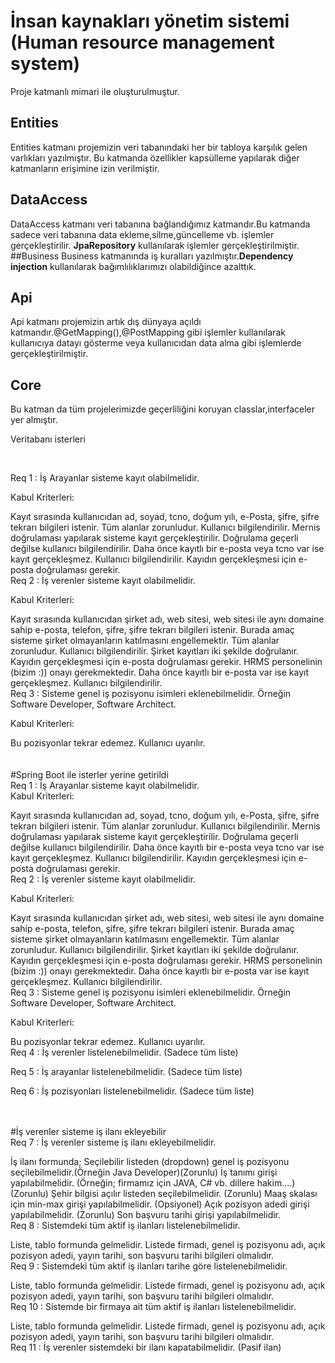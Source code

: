 # İnsan kaynakları yönetim sistemi (Human resource management system)

  Proje katmanlı mimari ile oluşturulmuştur.
  ## Entities
  Entities katmanı projemizin veri tabanındaki her bir tabloya karşılık gelen varlıkları yazılmıştır.
  Bu katmanda özellikler kapsülleme yapılarak diğer katmanların erişimine izin verilmiştir.
  ## DataAccess
  DataAccess katmanı veri tabanına bağlandığımız katmandır.Bu katmanda sadece veri tabanına data ekleme,silme,güncelleme vb. işlemler gerçekleştirilir.
  **JpaRepository** kullanılarak işlemler gerçekleştirilmiştir.
  ##Business
  Business katmanında iş kuralları yazılmıştır.**Dependency injection** kullanılarak bağımlılıklarımızı olabildiğince azalttık.
  ## Api
  Api katmanı projemizin artık dış dünyaya açıldı katmandır.@GetMapping(),@PostMapping gibi işlemler kullanılarak kullanıcıya datayı gösterme veya kullanıcıdan data
  alma gibi işlemlerde gerçekleştirilmiştir.
  ## Core 
  Bu katman da tüm projelerimizde geçerliliğini koruyan classlar,interfaceler yer almıştır.
<br/>

Veritabanı isterleri

<br/>

Req 1 : İş Arayanlar sisteme kayıt olabilmelidir.

Kabul Kriterleri:

Kayıt sırasında kullanıcıdan ad, soyad, tcno, doğum yılı, e-Posta, şifre, şifre tekrarı bilgileri istenir.
Tüm alanlar zorunludur. Kullanıcı bilgilendirilir.
Mernis doğrulaması yapılarak sisteme kayıt gerçekleştirilir.
Doğrulama geçerli değilse kullanıcı bilgilendirilir.
Daha önce kayıtlı bir e-posta veya tcno var ise kayıt gerçekleşmez. Kullanıcı bilgilendirilir.
Kayıdın gerçekleşmesi için e-posta doğrulaması gerekir.
<br/>
Req 2 : İş verenler sisteme kayıt olabilmelidir.

Kabul Kriterleri:

Kayıt sırasında kullanıcıdan şirket adı, web sitesi, web sitesi ile aynı domaine sahip e-posta, telefon, şifre, şifre tekrarı bilgileri istenir. Burada amaç sisteme şirket olmayanların katılmasını engellemektir.
Tüm alanlar zorunludur. Kullanıcı bilgilendirilir.
Şirket kayıtları iki şekilde doğrulanır. Kayıdın gerçekleşmesi için e-posta doğrulaması gerekir. HRMS personelinin (bizim :)) onayı gerekmektedir.
Daha önce kayıtlı bir e-posta var ise kayıt gerçekleşmez. Kullanıcı bilgilendirilir.
<br/>
Req 3 : Sisteme genel iş pozisyonu isimleri eklenebilmelidir. Örneğin Software Developer, Software Architect.

Kabul Kriterleri:

Bu pozisyonlar tekrar edemez. Kullanıcı uyarılır.
<br/><br/><br/>
#Spring Boot ile isterler yerine getirildi
<br/>
Req 1 : İş Arayanlar sisteme kayıt olabilmelidir.
<br/>
Kabul Kriterleri:

Kayıt sırasında kullanıcıdan ad, soyad, tcno, doğum yılı, e-Posta, şifre, şifre tekrarı bilgileri istenir.
Tüm alanlar zorunludur. Kullanıcı bilgilendirilir.
Mernis doğrulaması yapılarak sisteme kayıt gerçekleştirilir.
Doğrulama geçerli değilse kullanıcı bilgilendirilir.
Daha önce kayıtlı bir e-posta veya tcno var ise kayıt gerçekleşmez. Kullanıcı bilgilendirilir.
Kayıdın gerçekleşmesi için e-posta doğrulaması gerekir.<br/>
Req 2 : İş verenler sisteme kayıt olabilmelidir.<br/>

Kabul Kriterleri:

Kayıt sırasında kullanıcıdan şirket adı, web sitesi, web sitesi ile aynı domaine sahip e-posta, telefon, şifre, şifre tekrarı bilgileri istenir. Burada amaç sisteme şirket olmayanların katılmasını engellemektir.
Tüm alanlar zorunludur. Kullanıcı bilgilendirilir.
Şirket kayıtları iki şekilde doğrulanır. Kayıdın gerçekleşmesi için e-posta doğrulaması gerekir. HRMS personelinin (bizim :)) onayı gerekmektedir.
Daha önce kayıtlı bir e-posta var ise kayıt gerçekleşmez. Kullanıcı bilgilendirilir.<br/>
Req 3 : Sisteme genel iş pozisyonu isimleri eklenebilmelidir. Örneğin Software Developer, Software Architect.<br/>

Kabul Kriterleri:

Bu pozisyonlar tekrar edemez. Kullanıcı uyarılır.<br/>
Req 4 : İş verenler listelenebilmelidir. (Sadece tüm liste)<br/>

Req 5 : İş arayanlar listelenebilmelidir. (Sadece tüm liste)<br/>

Req 6 : İş pozisyonları listelenebilmelidir. (Sadece tüm liste)<br/>

<br/><br/>
#İş verenler sisteme iş ilanı ekleyebilir<br/>
Req 7 : İş verenler sisteme iş ilanı ekleyebilmelidir.

İş ilanı formunda;
Seçilebilir listeden (dropdown) genel iş pozisyonu seçilebilmelidir.(Örneğin Java Developer)(Zorunlu)
İş tanımı girişi yapılabilmelidir. (Örneğin; firmamız için JAVA, C# vb. dillere hakim....)(Zorunlu)
Şehir bilgisi açılır listeden seçilebilmelidir. (Zorunlu)
Maaş skalası için min-max girişi yapılabilmelidir. (Opsiyonel)
Açık pozisyon adedi girişi yapılabilmelidir. (Zorunlu)
Son başvuru tarihi girişi yapılabilmelidir.<br/>
Req 8 : Sistemdeki tüm aktif iş ilanları listelenebilmelidir.

Liste, tablo formunda gelmelidir.
Listede firmadı, genel iş pozisyonu adı, açık pozisyon adedi, yayın tarihi, son başvuru tarihi bilgileri olmalıdır.<br/>
Req 9 : Sistemdeki tüm aktif iş ilanları tarihe göre listelenebilmelidir.

Liste, tablo formunda gelmelidir.
Listede firmadı, genel iş pozisyonu adı, açık pozisyon adedi, yayın tarihi, son başvuru tarihi bilgileri olmalıdır.<br/>
Req 10 : Sistemde bir firmaya ait tüm aktif iş ilanları listelenebilmelidir.

Liste, tablo formunda gelmelidir.
Listede firmadı, genel iş pozisyonu adı, açık pozisyon adedi, yayın tarihi, son başvuru tarihi bilgileri olmalıdır.<br/>
Req 11 : İş verenler sistemdeki bir ilanı kapatabilmelidir. (Pasif ilan)
